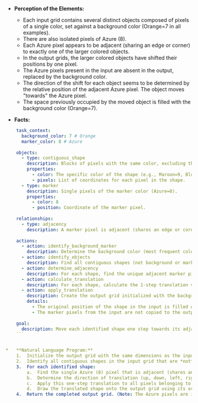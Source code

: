 *   **Perception of the Elements:**
    *   Each input grid contains several distinct objects composed of pixels of a single color, set against a background color (Orange=7 in all examples).
    *   There are also isolated pixels of Azure (8).
    *   Each Azure pixel appears to be adjacent (sharing an edge or corner) to exactly one of the larger colored objects.
    *   In the output grids, the larger colored objects have shifted their positions by one pixel.
    *   The Azure pixels present in the input are absent in the output, replaced by the background color.
    *   The direction of the shift for each object seems to be determined by the relative position of the adjacent Azure pixel. The object moves "towards" the Azure pixel.
    *   The space previously occupied by the moved object is filled with the background color (Orange=7).

*   **Facts:**
    
```yaml
    task_context:
      background_color: 7 # Orange
      marker_color: 8 # Azure
    
    objects:
      - type: contiguous_shape
        description: Blocks of pixels with the same color, excluding the background color and the marker color.
        properties:
          - color: The specific color of the shape (e.g., Maroon=9, Blue=1, Gray=5, Red=2, Magenta=6, Green=3).
          - pixels: List of coordinates for each pixel in the shape.
      - type: marker
        description: Single pixels of the marker color (Azure=8).
        properties:
          - color: 8
          - position: Coordinate of the marker pixel.
    
    relationships:
      - type: adjacency
        description: A marker pixel is adjacent (shares an edge or corner) to exactly one contiguous_shape object. Each contiguous_shape object has exactly one adjacent marker pixel.
    
    actions:
      - action: identify_background_marker
        description: Determine the background color (most frequent color) and the marker color (Azure=8).
      - action: identify_objects
        description: Find all contiguous shapes (not background or marker) and all marker pixels.
      - action: determine_adjacency
        description: For each shape, find the unique adjacent marker pixel.
      - action: calculate_translation
        description: For each shape, calculate the 1-step translation vector required to move the shape towards its adjacent marker pixel.
      - action: apply_translation
        description: Create the output grid initialized with the background color. For each shape, place its translated version onto the output grid.
        details:
          - The original position of the shape in the input is filled with the background color in the output.
          - The marker pixels from the input are not copied to the output; their positions are filled with the background color.
    
    goal:
      description: Move each identified shape one step towards its adjacent marker pixel, removing the marker pixel and filling the vacated space with the background color.
    ```


*   **Natural Language Program:**
    1.  Initialize the output grid with the same dimensions as the input grid, filled entirely with the background color (Orange=7).
    2.  Identify all contiguous shapes in the input grid that are *not* the background color (Orange=7) and *not* the marker color (Azure=8).
    3.  For each identified shape:
        a.  Find the single Azure (8) pixel that is adjacent (shares an edge or corner) to any pixel of this shape.
        b.  Determine the direction of translation (up, down, left, right, or diagonal) from the shape towards the adjacent Azure pixel. This is a one-step move. For example, if the Azure pixel is directly to the right of a shape pixel, the translation is one step right (+1 column). If it's diagonally down-left, the translation is one step down (+1 row) and one step left (-1 column).
        c.  Apply this one-step translation to all pixels belonging to the current shape.
        d.  Draw the translated shape onto the output grid using its original color.
    4.  Return the completed output grid. (Note: The Azure pixels are implicitly removed because the output grid starts empty and only the translated shapes are drawn).